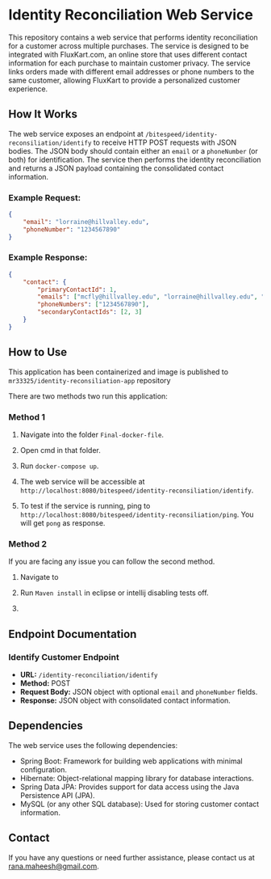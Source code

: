 # Identity Reconciliation Web Service

This repository contains a web service that performs identity reconciliation for a customer across multiple purchases. The service is designed to be integrated with FluxKart.com, an online store that uses different contact information for each purchase to maintain customer privacy. The service links orders made with different email addresses or phone numbers to the same customer, allowing FluxKart to provide a personalized customer experience.

## How It Works

The web service exposes an endpoint at `/bitespeed/identity-reconsiliation/identify` to receive HTTP POST requests with JSON bodies. The JSON body should contain either an `email` or a `phoneNumber` (or both) for identification. The service then performs the identity reconciliation and returns a JSON payload containing the consolidated contact information.

### Example Request:

```json
{
    "email": "lorraine@hillvalley.edu",
    "phoneNumber": "1234567890"
}
```

### Example Response:

```json
{
    "contact": {
        "primaryContactId": 1,
        "emails": ["mcfly@hillvalley.edu", "lorraine@hillvalley.edu", "george@hillvalley.edu"],
        "phoneNumbers": ["1234567890"],
        "secondaryContactIds": [2, 3]
    }
}
```

## How to Use
This application has been containerized and image is published to `mr33325/identity-reconsiliation-app` repository

There are two methods two run this application:

### Method 1

1. Navigate into the folder `Final-docker-file`.

2. Open cmd in that folder.

3. Run `docker-compose up`.

4. The web service will be accessible at `http://localhost:8080/bitespeed/identity-reconsiliation/identify`.

5. To test if the service is running, ping to `http://localhost:8080/bitespeed/identity-reconsiliation/ping`. You will get `pong` as response.


### Method 2

If you are facing any issue you can follow the second method.

1. Navigate to 
  
3. Run `Maven install` in eclipse or intellij disabling tests off.

4. 

## Endpoint Documentation

### Identify Customer Endpoint

- **URL:** `/identity-reconciliation/identify`
- **Method:** POST
- **Request Body:** JSON object with optional `email` and `phoneNumber` fields.
- **Response:** JSON object with consolidated contact information.

## Dependencies

The web service uses the following dependencies:

- Spring Boot: Framework for building web applications with minimal configuration.
- Hibernate: Object-relational mapping library for database interactions.
- Spring Data JPA: Provides support for data access using the Java Persistence API (JPA).
- MySQL (or any other SQL database): Used for storing customer contact information.

## Contact

If you have any questions or need further assistance, please contact us at [rana.maheesh@gmail.com](mailto:rana.maheesh@gmail.com).
